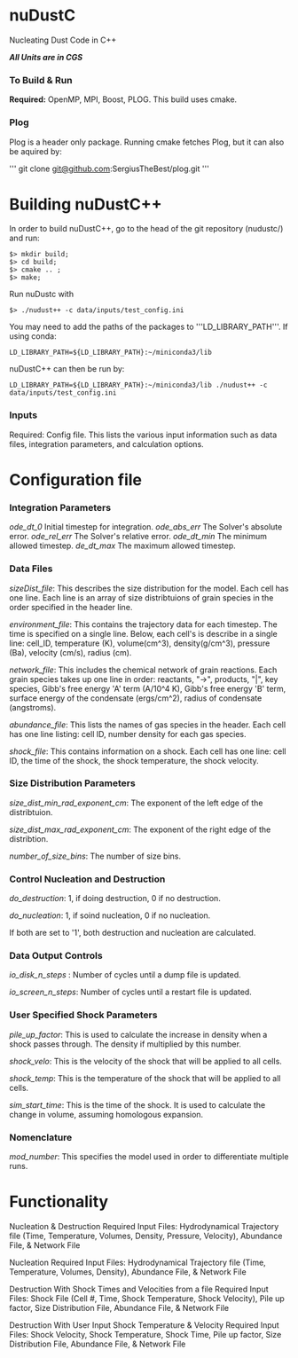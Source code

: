 

# nuDustC
Nucleating Dust Code in C++

***All Units are in CGS***

### To Build & Run
**Required:** OpenMP, MPI, Boost, PLOG.
This build uses cmake. 

### Plog 
Plog is a header only package. Running cmake fetches Plog, but it can also be aquired by:

'''
git clone git@github.com:SergiusTheBest/plog.git
'''


# Building nuDustC++
In order to build nuDustC++, go to the head of the git repository (nudustc/) and run:

```
$> mkdir build;
$> cd build;
$> cmake .. ;
$> make;
```

Run nuDustc with

```
$> ./nudust++ -c data/inputs/test_config.ini
```

You may need to add the paths of the packages to '''LD_LIBRARY_PATH'''. If using conda:

```
LD_LIBRARY_PATH=${LD_LIBRARY_PATH}:~/miniconda3/lib
```

nuDustC++ can then be run by:

```
LD_LIBRARY_PATH=${LD_LIBRARY_PATH}:~/miniconda3/lib ./nudust++ -c data/inputs/test_config.ini
```

### Inputs
Required: Config file. This lists the various input information such as data files, integration parameters, and calculation options.

# Configuration file

### Integration Parameters
*ode_dt_0* Initial timestep for integration.
*ode_abs_err* The Solver's absolute error.
*ode_rel_err* The Solver's relative error.
*ode_dt_min* The minimum allowed timestep.
*de_dt_max* The maximum allowed timestep.
    
### Data Files
*sizeDist_file*: This describes the size distribution for the model. Each cell has one line. Each line is an array of size distribtuions of grain species in the order specified in the header line.

*environment_file*: This contains the trajectory data for each timestep. The time is specified on a single line. Below, each cell's is describe in a single line: cell_ID, temperature (K), volume(cm^3), density(g/cm^3), pressure (Ba), velocity (cm/s), radius (cm).

*network_file*: This includes the chemical network of grain reactions. Each grain species takes up one line in order: reactants, "->", products, "|", key species, Gibb's free energy 'A' term (A/10^4 K), Gibb's free energy 'B' term, surface energy of the condensate (ergs/cm^2), radius of condensate (angstroms). 

*abundance_file*: This lists the names of gas species in the header. Each cell has one line listing: cell ID, number density for each gas species. 

*shock_file*: This contains information on a shock. Each cell has one line: cell ID, the time of the shock, the shock temperature, the shock velocity.

### Size Distribution Parameters
*size_dist_min_rad_exponent_cm*: The exponent of the left edge of the distribtuion.

*size_dist_max_rad_exponent_cm*: The exponent of the right edge of the distribtion.

*number_of_size_bins*: The number of size bins.
    
### Control Nucleation and Destruction
*do_destruction*: 1, if doing destruction, 0 if no destruction.

*do_nucleation*: 1, if soind nucleation, 0 if no nucleation.

If both are set to '1', both destruction and nucleation are calculated. 

### Data Output Controls
*io_disk_n_steps* : Number of cycles until a dump file is updated.  

*io_screen_n_steps*: Number of cycles until a restart file is updated. 

### User Specified Shock Parameters
*pile_up_factor*: This is used to calculate the increase in density when a shock passes through. The density if multiplied by this number. 

*shock_velo*: This is the velocity of the shock that will be applied to all cells. 

*shock_temp*: This is the temperature of the shock that will be applied to all cells.

*sim_start_time*: This is the time of the shock. It is used to calculate the change in volume, assuming homologous expansion.

### Nomenclature
*mod_number*: This specifies the model used in order to differentiate multiple runs.

# Functionality
Nucleation & Destruction
  Required Input Files: Hydrodynamical Trajectory file (Time, Temperature, Volumes, Density, Pressure, Velocity), Abundance File, & Network File

Nucleation
  Required Input Files: Hydrodynamical Trajectory file (Time, Temperature, Volumes, Density), Abundance File, & Network File

Destruction With Shock Times and Velocities from a file
  Required Input Files: Shock File (Cell #, Time, Shock Temperature, Shock Velocity), Pile up factor, Size Distribution File, Abundance File, & Network File

Destruction With User Input Shock Temperature & Velocity
  Required Input Files: Shock Velocity, Shock Temperature, Shock Time, Pile up factor, Size Distribution File, Abundance File, & Network File
